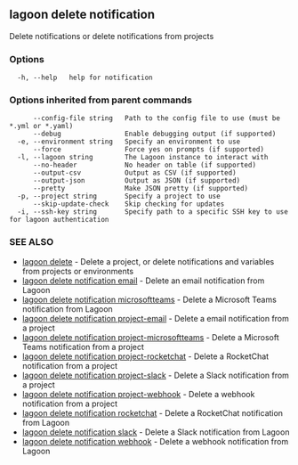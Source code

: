 ## lagoon delete notification

Delete notifications or delete notifications from projects

### Options

```
  -h, --help   help for notification
```

### Options inherited from parent commands

```
      --config-file string   Path to the config file to use (must be *.yml or *.yaml)
      --debug                Enable debugging output (if supported)
  -e, --environment string   Specify an environment to use
      --force                Force yes on prompts (if supported)
  -l, --lagoon string        The Lagoon instance to interact with
      --no-header            No header on table (if supported)
      --output-csv           Output as CSV (if supported)
      --output-json          Output as JSON (if supported)
      --pretty               Make JSON pretty (if supported)
  -p, --project string       Specify a project to use
      --skip-update-check    Skip checking for updates
  -i, --ssh-key string       Specify path to a specific SSH key to use for lagoon authentication
```

### SEE ALSO

* [lagoon delete](lagoon_delete.md)	 - Delete a project, or delete notifications and variables from projects or environments
* [lagoon delete notification email](lagoon_delete_notification_email.md)	 - Delete an email notification from Lagoon
* [lagoon delete notification microsoftteams](lagoon_delete_notification_microsoftteams.md)	 - Delete a Microsoft Teams notification from Lagoon
* [lagoon delete notification project-email](lagoon_delete_notification_project-email.md)	 - Delete a email notification from a project
* [lagoon delete notification project-microsoftteams](lagoon_delete_notification_project-microsoftteams.md)	 - Delete a Microsoft Teams notification from a project
* [lagoon delete notification project-rocketchat](lagoon_delete_notification_project-rocketchat.md)	 - Delete a RocketChat notification from a project
* [lagoon delete notification project-slack](lagoon_delete_notification_project-slack.md)	 - Delete a Slack notification from a project
* [lagoon delete notification project-webhook](lagoon_delete_notification_project-webhook.md)	 - Delete a webhook notification from a project
* [lagoon delete notification rocketchat](lagoon_delete_notification_rocketchat.md)	 - Delete a RocketChat notification from Lagoon
* [lagoon delete notification slack](lagoon_delete_notification_slack.md)	 - Delete a Slack notification from Lagoon
* [lagoon delete notification webhook](lagoon_delete_notification_webhook.md)	 - Delete a webhook notification from Lagoon

